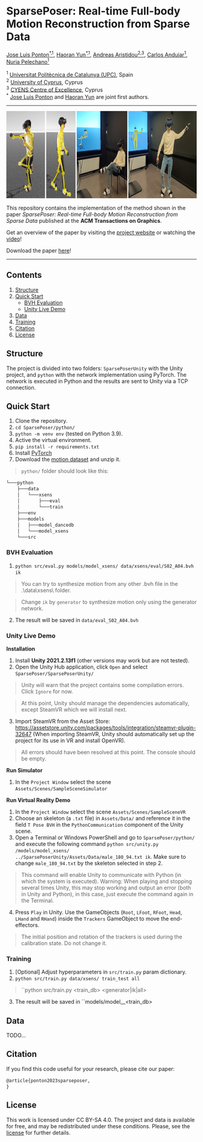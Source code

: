 # SparsePoser: Real-time Full-body Motion Reconstruction from Sparse Data

[Jose Luis Ponton<sup>*,1</sup>](https://joseluisponton.com/), [Haoran Yun<sup>*,1</sup>](https://haoranyun.com), [Andreas Aristidou<sup>2,3</sup>](http://andreasaristidou.com), [Carlos Andujar<sup>1</sup>](https://www.cs.upc.edu/~andujar), [Nuria Pelechano<sup>1</sup>](https://www.cs.upc.edu/~npelechano)<br/>

<sup>1</sup> [Universitat Politècnica de Catalunya (UPC)](https://www.upc.edu/en?set_language=en), Spain <br/>
<sup>2</sup> [University of Cyprus](https://www.ucy.ac.cy/?lang=en), Cyprus <br/>
<sup>3</sup> [CYENS Centre of Excellence](https://www.cyens.org.cy/en-gb/), Cyprus <br/>
<sup>*</sup> [Jose Luis Ponton](https://joseluisponton.com/) and [Haoran Yun](https://haoranyun.com) are joint first authors.
<p align="center">
</p>

---

<p align="center">
  <img 
    width="940"
    height="231"
    src="docs/assets/img/teaser.jpg"
  >
</p>

This repository contains the implementation of the method shown in the paper *SparsePoser: Real-time Full-body Motion Reconstruction from Sparse Data* published at the **ACM Transactions on Graphics**.

Get an overview of the paper by visiting the [project website](https://upc-virvig.github.io/SparsePoser/) or watching the [video](https://www.youtube.com/embed/TODO)!

Download the paper [here](https://acm.com/TODO)!

---

## Contents

1. [Structure](#structure)
2. [Quick Start](#quick-start)
   * [BVH Evaluation](#bvh-evaluation)
   * [Unity Live Demo](#unity-live-demo)
3. [Data](#data)
4. [Training](#training)
5. [Citation](#citation)
6. [License](#license)


## Structure

The project is divided into two folders: ``SparsePoserUnity`` with the Unity project, and ``python`` with the network implementation using PyTorch. The network is executed in Python and the results are sent to Unity via a TCP connection.

## Quick Start

1. Clone the repository.
2. ``cd SparsePoser/python/``
3. ``python -m venv env`` (tested on Python 3.9).
4. Active the virtual environment.
5. ``pip install -r requirements.txt``
6. Install [PyTorch](https://pytorch.org/get-started/locally/)
7. Download the [motion dataset](https://zenodo.org/TODO) and unzip it.
> ``python/`` folder should look like this:
```
└───python
    ├───data
    │   └───xsens
    │       ├───eval
    │       └───train
    ├───env
    ├───models 
    │   ├───model_dancedb
    │   └───model_xsens
    └───src
```

### BVH Evaluation

1. ``python src/eval.py models/model_xsens/ data/xsens/eval/S02_A04.bvh ik``
> You can try to synthesize motion from any other .bvh file in the .\data\xsens\ folder.

> Change ``ik`` by ``generator`` to synthesize motion only using the generator network.
2. The result will be saved in ``data/eval_S02_A04.bvh``

### Unity Live Demo

**Installation**

1. Install **Unity 2021.2.13f1** (other versions may work but are not tested).
2. Open the Unity Hub application, click ``Open`` and select ``SparsePoser/SparsePoserUnity/``
> Unity will warn that the project contains some compilation errors. Click ``Ignore`` for now.

> At this point, Unity should manage the dependencies automatically, except SteamVR which we will install next.
3. Import SteamVR from the Asset Store: https://assetstore.unity.com/packages/tools/integration/steamvr-plugin-32647
  (When importing SteamVR, Unity should automatically set up the project for its use in VR and install OpenVR).
> All errors should have been resolved at this point. The console should be empty.

**Run Simulator**

1. In the ``Project Window`` select the scene ``Assets/Scenes/SampleSceneSimulator``

**Run Virtual Reality Demo**

1. In the ``Project Window`` select the scene ``Assets/Scenes/SampleSceneVR``
2. Choose an skeleton (a ``.txt`` file) in ``Assets/Data/`` and reference it in the field ``T Pose BVH`` in the ``PythonCommunication`` component of the Unity scene.
3. Open a Terminal or Windows PowerShell and go to ``SparsePoser/python/`` and execute the following command ``python src/unity.py /models/model_xsens/ ../SparsePoserUnity/Assets/Data/male_180_94.txt ik``. Make sure to change ``male_180_94.txt`` by the skeleton selected in step 2.
> This command will enable Unity to communicate with Python (in which the system is executed). Warning: When playing and stopping several times Unity, this may stop working and output an error (both in Unity and Python), in this case, just execute the command again in the Terminal.
4. Press ``Play`` in Unity. Use the GameObjects (``Root``, ``LFoot``, ``RFoot``, ``Head``, ``LHand`` and ``RHand``) inside the ``Trackers`` GameObject to move the end-effectors.
> The initial position and rotation of the trackers is used during the calibration state. Do not change it.

### Training

1. [Optional] Adjust hyperparameters in ``src/train.py`` param dictionary.
2. ``python src/train.py data/xsens/ train_test all``
> ``python src/train.py <train_db> <name> <generator|ik|all>
3. The result will be saved in ``models/model_<name>_<train_db>

## Data

TODO...

## Citation

If you find this code useful for your research, please cite our paper:
```
@article{ponton2023sparseposer,
}
```

## License
This work is licensed under CC BY-SA 4.0.
The project and data is available for free, and may be redistributed under these conditions. Please, see the [license](LICENSE) for further details.

